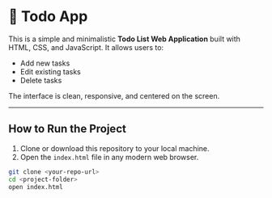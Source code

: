 # 📝 Todo App

This is a simple and minimalistic **Todo List Web Application** built with HTML, CSS, and JavaScript. It allows users to:

- Add new tasks
- Edit existing tasks
- Delete tasks

The interface is clean, responsive, and centered on the screen.

-------------------------------------------------------------------------------------------------------------------------------------------------------------------

## How to Run the Project

1. Clone or download this repository to your local machine.
2. Open the `index.html` file in any modern web browser.


```bash
git clone <your-repo-url>
cd <project-folder>
open index.html
